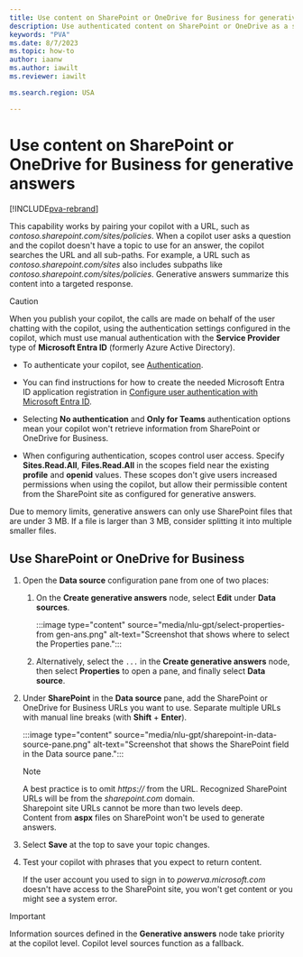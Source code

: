 ```yaml
---
title: Use content on SharePoint or OneDrive for Business for generative answers
description: Use authenticated content on SharePoint or OneDrive as a source for generative answers.
keywords: "PVA"
ms.date: 8/7/2023
ms.topic: how-to
author: iaanw
ms.author: iawilt
ms.reviewer: iawilt

ms.search.region: USA

---
```


# Use content on SharePoint or OneDrive for Business for generative answers

[!INCLUDE[pva-rebrand](includes/pva-rebrand.md)]

This capability works by pairing your copilot with a URL, such as _contoso.sharepoint.com/sites/policies_. When a copilot user asks a question and the copilot doesn't have a topic to use for an answer, the copilot searches the URL and all sub-paths. For example, a URL such as _contoso.sharepoint.com/sites_ also includes subpaths like _contoso.sharepoint.com/sites/policies_. Generative answers summarize this content into a targeted response.


> [!CAUTION]
> When you publish your copilot, the calls are made on behalf of the user chatting with the copilot, using the authentication settings configured in the copilot, which must use manual authentication with the **Service Provider** type of **Microsoft Entra ID** (formerly Azure Active Directory).
> - To authenticate your copilot, see [Authentication](nlu-boost-node.md#authentication).
> - You can find instructions for how to create the needed Microsoft Entra ID application registration in [Configure user authentication with Microsoft Entra ID](configuration-authentication-azure-ad.md).
>
> - Selecting **No authentication** and **Only for Teams** authentication options mean your copilot won't retrieve information from SharePoint or OneDrive for Business.
>
> - When configuring authentication, scopes control user access. Specify **Sites.Read.All**, **Files.Read.All** in the scopes field near the existing **profile** and **openid** values. These scopes don't give users increased permissions when using the copilot, but allow their permissible content from the SharePoint site as configured for generative answers.



Due to memory limits, generative answers can only use SharePoint files that are under 3 MB. If a file is larger than 3 MB, consider splitting it into multiple smaller files.

## Use SharePoint or OneDrive for Business

1. Open the **Data source** configuration pane from one of two places:

   1. On the **Create generative answers** node, select **Edit** under **Data sources**.

      :::image type="content" source="media/nlu-gpt/select-properties-from gen-ans.png" alt-text="Screenshot that shows where to select the Properties pane.":::

   1. Alternatively, select the `...` in the **Create generative answers** node, then select **Properties** to open a pane, and finally select **Data source**.

1. Under **SharePoint** in the **Data source** pane, add the SharePoint or OneDrive for Business URLs you want to use. Separate multiple URLs with manual line breaks (with **Shift** + **Enter**).

   :::image type="content" source="media/nlu-gpt/sharepoint-in-data-source-pane.png" alt-text="Screenshot that shows the SharePoint field in the Data source pane.":::

   > [!NOTE]
   >
   > A best practice is to omit _https://_ from the URL. Recognized SharePoint URLs will be from the _sharepoint.com_ domain.  
   > Sharepoint site URLs cannot be more than two levels deep.  
   > Content from **aspx** files on SharePoint won't be used to generate answers.

1. Select **Save** at the top to save your topic changes.

1. Test your copilot with phrases that you expect to return content.

   If the user account you used to sign in to _powerva.microsoft.com_ doesn't have access to the SharePoint site, you won't get content or you might see a system error.

> [!IMPORTANT]
> Information sources defined in the **Generative answers** node take priority at the copilot level. Copilot level sources function as a fallback.
